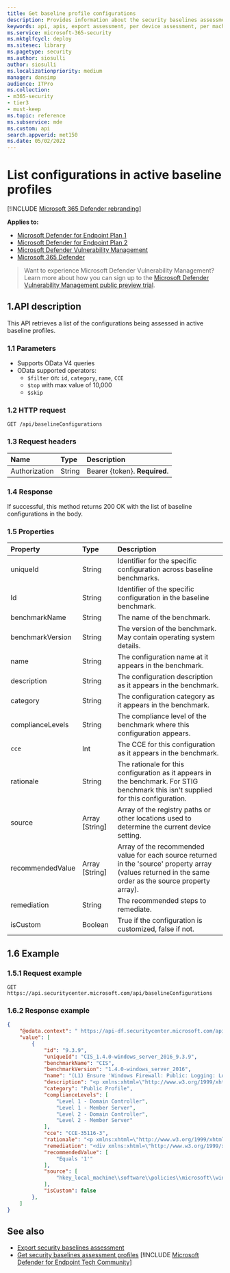 ```yaml
---
title: Get baseline profile configurations
description: Provides information about the security baselines assessment configurations that pull "Microsoft Defender Vulnerability Management" data. There are different API calls to get different types of data. In general, each API call contains the requisite data for devices in your organization.
keywords: api, apis, export assessment, per device assessment, per machine assessment, vulnerability assessment report, device vulnerability assessment, device vulnerability report, secure configuration assessment, secure configuration report, software vulnerabilities assessment, software vulnerability report, vulnerability report by machine,
ms.service: microsoft-365-security
ms.mktglfcycl: deploy
ms.sitesec: library
ms.pagetype: security
ms.author: siosulli
author: siosulli
ms.localizationpriority: medium
manager: dansimp
audience: ITPro
ms.collection: 
- m365-security
- tier3
- must-keep
ms.topic: reference
ms.subservice: mde
ms.custom: api
search.appverid: met150
ms.date: 05/02/2022
---
```


# List configurations in active baseline profiles

[!INCLUDE [Microsoft 365 Defender rebranding](../../../includes/microsoft-defender.md)]

**Applies to:**

- [Microsoft Defender for Endpoint Plan 1](https://go.microsoft.com/fwlink/?linkid=2154037)
- [Microsoft Defender for Endpoint Plan 2](https://go.microsoft.com/fwlink/?linkid=2154037)
- [Microsoft Defender Vulnerability Management](../defender-vulnerability-management/index.yml)
- [Microsoft 365 Defender](https://go.microsoft.com/fwlink/?linkid=2118804)

> Want to experience Microsoft Defender Vulnerability Management? Learn more about how you can sign up to the [Microsoft Defender Vulnerability Management public preview trial](../defender-vulnerability-management/get-defender-vulnerability-management.md).

## 1.API description

This API retrieves a list of the configurations being assessed in active baseline profiles.

### 1.1 Parameters

- Supports OData V4 queries
- OData supported operators:
  - `$filter` on: `id`, `category`, `name`, `CCE`
  - `$top` with max value of 10,000
  - `$skip`

### 1.2 HTTP request

```http
GET /api/baselineConfigurations 
```

### 1.3 Request headers

Name|Type|Description
:---|:---|:---
Authorization|String|Bearer {token}. **Required**.

### 1.4 Response

If successful, this method returns 200 OK with the list of baseline configurations in the body.

### 1.5 Properties

|Property | Type | Description |
|:---|:---|:---|
|uniqueId | String | Identifier for the specific configuration across baseline benchmarks.
|Id | String | Identifier of the specific configuration in the baseline benchmark.
|benchmarkName| String | The name of the benchmark.
|benchmarkVersion| String | The version of the benchmark. May contain operating system details.
|name | String | The configuration name at it appears in the benchmark.
|description | String | The configuration description as it appears in the benchmark.
|category | String | The configuration  category as it appears in the benchmark.
|complianceLevels|String|The compliance level of the benchmark where this configuration appears.
|`cce`|Int|The CCE for this configuration as it appears in the benchmark.
|rationale |String|The rationale for this configuration as it appears in the benchmark. For STIG benchmark this isn't supplied for this configuration.
|source|Array [String]| Array of the registry paths or other locations used to determine the current device setting.
|recommendedValue|Array [String]|Array of the recommended value for each source returned in the 'source' property array (values returned in the same order as the source property array).
|remediation|String| The recommended steps to remediate.
|isCustom|Boolean| True if the configuration is customized, false if not.

## 1.6 Example

### 1.5.1 Request example

```http
GET https://api.securitycenter.microsoft.com/api/baselineConfigurations
```

### 1.6.2 Response example

```json
{
    "@odata.context": " https://api-df.securitycenter.microsoft.com/api/$metadata#BaselineConfigurations ", 
    "value": [
        {
            "id": "9.3.9",
            "uniqueId": "CIS_1.4.0-windows_server_2016_9.3.9",
            "benchmarkName": "CIS",
            "benchmarkVersion": "1.4.0-windows_server_2016",
            "name": "(L1) Ensure 'Windows Firewall: Public: Logging: Log dropped packets' is set to 'Yes'",
            "description": "<p xmlns:xhtml=\"http://www.w3.org/1999/xhtml\">  Use this option to log when Windows Firewall with Advanced Security discards an inbound packet for any reason. The log records why and when the packet was dropped. Look for entries with the word             <span class=\"inline_block\">DROP</span>   in the action column of the log.          </p>",
            "category": "Public Profile",
            "complianceLevels": [
                "Level 1 - Domain Controller",
                "Level 1 - Member Server",
                "Level 2 - Domain Controller",
                "Level 2 - Member Server"
            ],
            "cce": "CCE-35116-3",
            "rationale": "<p xmlns:xhtml=\"http://www.w3.org/1999/xhtml\">If events are not recorded it may be difficult or impossible to determine the root cause of system problems or the unauthorized activities of malicious users.</p>",
            "remediation": "<div xmlns:xhtml=\"http://www.w3.org/1999/xhtml\">    <p>      <p>  To establish the recommended configuration via GP, set the following UI path to                 <span class=\"inline_block\">Yes</span>  :              </p>      <code class=\"code_block\">Computer Configuration\\Policies\\Windows Settings\\Security Settings\\Windows Firewall with Advanced Security\\Windows Firewall with Advanced Security\\Windows Firewall Properties\\Public Profile\\Logging Customize\\Log dropped packets  </code>      <p class=\"bold\">Impact:</p>      <p>        <p>Information about dropped packets will be recorded in the firewall log file.</p>      </p>    </p>  </div>",
            "recommendedValue": [
                "Equals '1'"
            ],
            "source": [
                "hkey_local_machine\\software\\policies\\microsoft\\windowsfirewall\\publicprofile\\logging\\logdroppedpackets"
            ],
            "isCustom": false
        },
    ] 
} 
```

## See also

- [Export security baselines assessment](export-security-baseline-assessment.md)
- [Get security baselines assessment profiles](get-security-baselines-assessment-profiles.md)
[!INCLUDE [Microsoft Defender for Endpoint Tech Community](../../../includes/defender-mde-techcommunity.md)]

